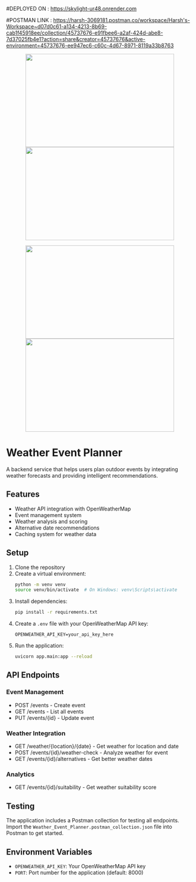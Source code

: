 #DEPLOYED ON : https://skylight-ur48.onrender.com


#POSTMAN LINK : https://harsh-3069181.postman.co/workspace/Harsh's-Workspace~d07d0c61-a134-4213-8b69-cab1f45918ee/collection/45737676-e91fbee6-a2af-424d-abe8-7d37025fb4e1?action=share&creator=45737676&active-environment=45737676-ee947ec6-c60c-4d67-8971-8119a33b8763
<p align="center">
  <img src="https://github.com/user-attachments/assets/249a9917-5fb7-417d-9354-5c150968a8c5" width="400" height="250" />
  <img src="https://github.com/user-attachments/assets/8eccc2ff-61c1-48b1-8128-2090ac0ca9a3" width="400" height="250" />
</p>

<p align="center">
  <img src="https://github.com/user-attachments/assets/617f8c17-4daf-49bd-85b2-675c3a3a3d11" width="400" height="250" />
  <img src="https://github.com/user-attachments/assets/d7d3d043-cd3f-4af9-9054-456c798bd8b9" width="400" height="250" />
</p>




# Weather Event Planner

A backend service that helps users plan outdoor events by integrating weather forecasts and providing intelligent recommendations.

## Features

- Weather API integration with OpenWeatherMap
- Event management system
- Weather analysis and scoring
- Alternative date recommendations
- Caching system for weather data

## Setup

1. Clone the repository
2. Create a virtual environment:
   ```bash
   python -m venv venv
   source venv/bin/activate  # On Windows: venv\Scripts\activate
   ```
3. Install dependencies:
   ```bash
   pip install -r requirements.txt
   ```
4. Create a `.env` file with your OpenWeatherMap API key:
   ```
   OPENWEATHER_API_KEY=your_api_key_here
   ```
5. Run the application:
   ```bash
   uvicorn app.main:app --reload
   ```

## API Endpoints

### Event Management
- POST /events - Create event
- GET /events - List all events
- PUT /events/{id} - Update event

### Weather Integration
- GET /weather/{location}/{date} - Get weather for location and date
- POST /events/{id}/weather-check - Analyze weather for event
- GET /events/{id}/alternatives - Get better weather dates

### Analytics
- GET /events/{id}/suitability - Get weather suitability score

## Testing

The application includes a Postman collection for testing all endpoints. Import the `Weather_Event_Planner.postman_collection.json` file into Postman to get started.

## Environment Variables

- `OPENWEATHER_API_KEY`: Your OpenWeatherMap API key
- `PORT`: Port number for the application (default: 8000) 

